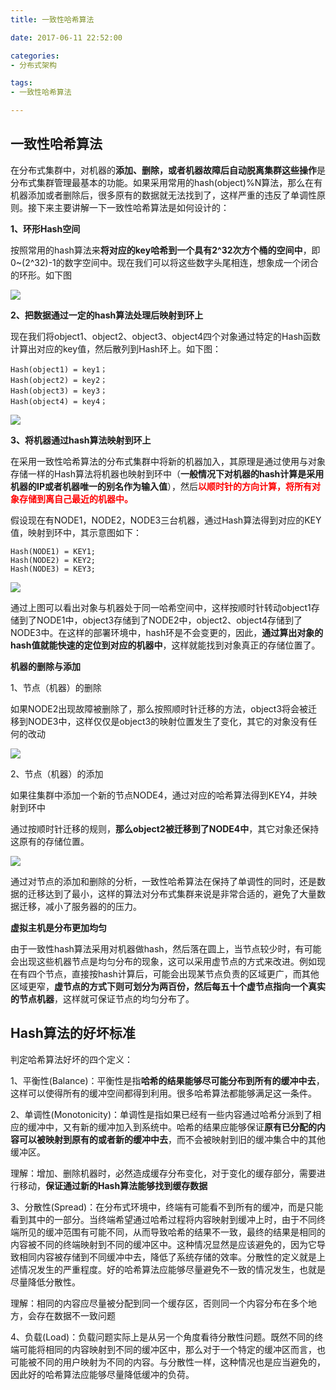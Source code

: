 ```yaml
---
title: 一致性哈希算法

date: 2017-06-11 22:52:00

categories:
- 分布式架构

tags:
- 一致性哈希算法

---
```


## 一致性哈希算法

在分布式集群中，对机器的**添加、删除，或者机器故障后自动脱离集群这些操作**是分布式集群管理最基本的功能。如果采用常用的hash(object)%N算法，那么在有机器添加或者删除后，很多原有的数据就无法找到了，这样严重的违反了单调性原则。接下来主要讲解一下一致性哈希算法是如何设计的：

**1、环形Hash空间**

按照常用的hash算法来**将对应的key哈希到一个具有2^32次方个桶的空间中**，即0~(2^32)-1的数字空间中。现在我们可以将这些数字头尾相连，想象成一个闭合的环形。如下图

![](http://i.imgur.com/pxLLjsA.png)

**2、把数据通过一定的hash算法处理后映射到环上**

现在我们将object1、object2、object3、object4四个对象通过特定的Hash函数计算出对应的key值，然后散列到Hash环上。如下图：

    Hash(object1) = key1；
    Hash(object2) = key2；
    Hash(object3) = key3；
    Hash(object4) = key4；

![](http://i.imgur.com/UyMsKuP.png)

**3、将机器通过hash算法映射到环上**

在采用一致性哈希算法的分布式集群中将新的机器加入，其原理是通过使用与对象存储一样的Hash算法将机器也映射到环中（**一般情况下对机器的hash计算是采用机器的IP或者机器唯一的别名作为输入值**），然后<font color='red'>**以顺时针的方向计算，将所有对象存储到离自己最近的机器中。**</font>

假设现在有NODE1，NODE2，NODE3三台机器，通过Hash算法得到对应的KEY值，映射到环中，其示意图如下：

	Hash(NODE1) = KEY1;
	Hash(NODE2) = KEY2;
	Hash(NODE3) = KEY3;

![](http://i.imgur.com/UHNzty7.png)

通过上图可以看出对象与机器处于同一哈希空间中，这样按顺时针转动object1存储到了NODE1中，object3存储到了NODE2中，object2、object4存储到了NODE3中。在这样的部署环境中，hash环是不会变更的，因此，**通过算出对象的hash值就能快速的定位到对应的机器中**，这样就能找到对象真正的存储位置了。

**机器的删除与添加**

1、节点（机器）的删除

如果NODE2出现故障被删除了，那么按照顺时针迁移的方法，object3将会被迁移到NODE3中，这样仅仅是object3的映射位置发生了变化，其它的对象没有任何的改动

![](http://i.imgur.com/MEVCYVI.png)

2、节点（机器）的添加 

如果往集群中添加一个新的节点NODE4，通过对应的哈希算法得到KEY4，并映射到环中

通过按顺时针迁移的规则，**那么object2被迁移到了NODE4中**，其它对象还保持这原有的存储位置。

![](http://i.imgur.com/XxPL8q6.png)

通过对节点的添加和删除的分析，一致性哈希算法在保持了单调性的同时，还是数据的迁移达到了最小，这样的算法对分布式集群来说是非常合适的，避免了大量数据迁移，减小了服务器的的压力。

**虚拟主机是分布更加均匀**

由于一致性hash算法采用对机器做hash，然后落在圆上，当节点较少时，有可能会出现这些机器节点是均匀分布的现象，这可以采用虚节点的方式来改进。例如现在有四个节点，直接按hash计算后，可能会出现某节点负责的区域更广，而其他区域更窄，**虚节点的方式下则可划分为两百份，然后每五十个虚节点指向一个真实的节点机器**，这样就可保证节点的均匀分布了。


## Hash算法的好坏标准

判定哈希算法好坏的四个定义：

1、平衡性(Balance)：平衡性是指**哈希的结果能够尽可能分布到所有的缓冲中去**，这样可以使得所有的缓冲空间都得到利用。很多哈希算法都能够满足这一条件。

2、单调性(Monotonicity)：单调性是指如果已经有一些内容通过哈希分派到了相应的缓冲中，又有新的缓冲加入到系统中。哈希的结果应能够保证**原有已分配的内容可以被映射到原有的或者新的缓冲中去**，而不会被映射到旧的缓冲集合中的其他缓冲区。 

理解：增加、删除机器时，必然造成缓存分布变化，对于变化的缓存部分，需要进行移动，**保证通过新的Hash算法能够找到缓存数据**

3、分散性(Spread)：在分布式环境中，终端有可能看不到所有的缓冲，而是只能看到其中的一部分。当终端希望通过哈希过程将内容映射到缓冲上时，由于不同终端所见的缓冲范围有可能不同，从而导致哈希的结果不一致，最终的结果是相同的内容被不同的终端映射到不同的缓冲区中。这种情况显然是应该避免的，因为它导致相同内容被存储到不同缓冲中去，降低了系统存储的效率。分散性的定义就是上述情况发生的严重程度。好的哈希算法应能够尽量避免不一致的情况发生，也就是尽量降低分散性。 

理解：相同的内容应尽量被分配到同一个缓存区，否则同一个内容分布在多个地方，会存在数据不一致问题

4、负载(Load)：负载问题实际上是从另一个角度看待分散性问题。既然不同的终端可能将相同的内容映射到不同的缓冲区中，那么对于一个特定的缓冲区而言，也可能被不同的用户映射为不同的内容。与分散性一样，这种情况也是应当避免的，因此好的哈希算法应能够尽量降低缓冲的负荷。